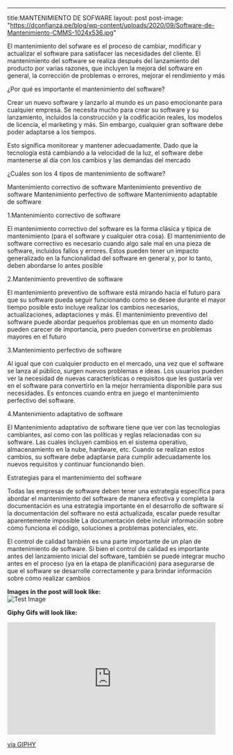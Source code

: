 ---
title:MANTENIMIENTO DE SOFWARE
layout: post
post-image: "https://dconfianza.pe/blog/wp-content/uploads/2020/09/Software-de-Mantenimiento-CMMS-1024x536.jpg"

El mantenimiento del sofware es el proceso de cambiar, modificar y actualizar el software para satisfacer las necesidades del cliente. El mantenimiento del software se realiza después del lanzamiento del producto por varias razones, que incluyen la mejora del software en general, la corrección de problemas o errores, mejorar el rendimiento y más

¿Por qué es importante el mantenimiento del software?

Crear un nuevo software y lanzarlo al mundo es un paso emocionante para cualquier empresa. Se necesita mucho para crear su software y su lanzamiento, incluidos la construcción y la codificación reales, los modelos de licencia, el marketing y más. Sin embargo, cualquier gran software debe poder adaptarse a los tiempos. 

Esto significa monitorear y mantener adecuadamente. Dado que la tecnología está cambiando a la velocidad de la luz, el software debe mantenerse al día con los cambios y las demandas del mercado

¿Cuáles son los 4 tipos de mantenimiento de software? 

Mantenimiento correctivo de software
Mantenimiento preventivo de software
Mantenimiento perfectivo de software
Mantenimiento adaptable de software

1.Mantenimiento correctivo de software

El mantenimiento correctivo del software es la forma clásica y típica de mantenimiento (para el software y cualquier otra cosa). El mantenimiento de software correctivo es necesario cuando algo sale mal en una pieza de software, incluidos fallos y errores. Estos pueden tener un impacto generalizado en la funcionalidad del software en general y, por lo tanto, deben abordarse lo antes posible

2.Mantenimiento preventivo de software

El mantenimiento preventivo de software está mirando hacia el futuro para que su software pueda seguir funcionando como se desee durante el mayor tiempo posible esto incluye realizar los cambios necesarios, actualizaciones, adaptaciones y más. El mantenimiento preventivo del software puede abordar pequeños problemas que en un momento dado pueden carecer de importancia, pero pueden convertirse en problemas mayores en el futuro

3.Mantenimiento perfectivo de software

Al igual que con cualquier producto en el mercado, una vez que el software se lanza al público, surgen nuevos problemas e ideas. Los usuarios pueden ver la necesidad de nuevas características o requisitos que les gustaría ver en el software para convertirlo en la mejor herramienta disponible para sus necesidades. Es entonces cuando entra en juego el mantenimiento perfectivo del software. 

4.Mantenimiento adaptativo de software

El Mantenimiento adaptativo de software tiene que ver con las tecnologías cambiantes, así como con las políticas y reglas relacionadas con su software. Las cuales incluyen cambios en el sistema operativo, almacenamiento en la nube, hardware, etc. Cuando se realizan estos cambios, su software debe adaptarse para cumplir adecuadamente los nuevos requisitos y continuar funcionando bien. 

Estrategias para el mantenimiento del software

Todas las empresas de software deben tener una estrategia específica para abordar el mantenimiento del software de manera efectiva y completa la documentación es una estrategia importante en el desarrollo de software si la documentación del software no está actualizada, escalar puede resultar aparentemente imposible La documentación debe incluir información sobre cómo funciona el código, soluciones a problemas potenciales, etc. 

El control de calidad también es una parte importante de un plan de mantenimiento de software. Si bien el control de calidad es importante antes del lanzamiento inicial del software, también se puede integrar mucho antes en el proceso (ya en la etapa de planificación) para asegurarse de que el software se desarrolle correctamente y para brindar información sobre cómo realizar cambios 


**Images in the post will look like:**<br>
![Test Image](/WhatATheme/assets/images/1280x720%20Placeholder.png)


**Giphy Gifs will look like:**<br>
<iframe src="https://giphy.com/embed/ZqlvCTNHpqrio" width="480" height="259" frameBorder="0" class="giphy-embed" allowFullScreen></iframe><p><a href="https://giphy.com/gifs/laughing-despicable-me-minions-ZqlvCTNHpqrio">via GIPHY</a></p>

